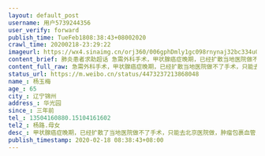 ```yaml
---
layout: default_post
username: 用户5739244356
user_verify: forward
publish_time: TueFeb1808:38:43+08002020
crawl_time: 20200218-23:29:22
imageurl: https://wx4.sinaimg.cn/orj360/006gphDmly1gc098rnynaj32bc334u0y.jpg,https://wx4.sinaimg.cn/orj360/006gphDmly1gc092fb406j30u0140jth.jpg,https://wx2.sinaimg.cn/orj360/006gphDmly1gc092frqpdj30u0140dh9.jpg,https://wx2.sinaimg.cn/orj360/006gphDmly1gc092krzntj32bc334x6q.jpg,https://wx1.sinaimg.cn/orj360/006gphDmly1gc092qylg6j32bc3344qr.jpg,https://wx4.sinaimg.cn/orj360/006gphDmly1gc092w1n4aj32bc3344qr.jpg
content_brief: 肺炎患者求助超话 急需外科手术，甲状腺癌症晚期，已经扩散当地医院做不了手术，只能去省级医院做，1月2号发现至今没有手术上，家属害怕继续扩散没有手术机会，【姓名】杨玉梅【年龄】65【所在城市】辽宁锦州【所在小区、社区】华光园【患病时间】三年前【联系方式】13504160880.  151041616 ...全文
content_full_raw: 急需外科手术，甲状腺癌症晚期，已经扩散当地医院做不了手术，只能去省级医院做，1月2号发现至今没有手术上，家属害怕继续扩散没有手术机会，<br/>【姓名】杨玉梅<br/>【年龄】65<br/>【所在城市】辽宁锦州<br/>【所在小区、社区】华光园<br/>【患病时间】三年前<br/>【联系方式】13504160880.15104161602<br/>【其他紧急联系人】杨路.母女<br/>【病情描述】甲状腺癌症晚期，已经扩散了当地医院做不了手术，只能去北京医院做，肿瘤包裹血管，1月2号发现至今没有手术上，家属害怕继续扩散没有手术机会，家属天天打114挂号，可是专家号已经不发放了，在这么等下去相当于在家等死一样，希望有关人士能够受理，在此感谢了。。。<adata-url="http://t.cn/z8yEv1u"href="http://weibo.com/p/100101B2094657D16AA7FB459B"data-hide=""><spanclass='url-icon'><imgstyle='width:1rem;height:1rem'src='https://h5.sinaimg.cn/upload/2015/09/25/3/timeline_card_small_location_default.png'></span><spanclass="surl-text">锦州·华光园</span></a>
status_url: https://m.weibo.cn/status/4473237213868048
name_: 杨玉梅
age_: 65
city_: 辽宁锦州
address_: 华光园
since_: 三年前
tel_: 13504160880.15104161602
tel2_: 杨路.母女
desc_: 甲状腺癌症晚期，已经扩散了当地医院做不了手术，只能去北京医院做，肿瘤包裹血管，1月2号发现至今没有手术上，家属害怕继续扩散没有手术机会，家属天天打114挂号，可是专家号已经不发放了，在这么等下去相当于在家等死一样，希望有关人士能够受理，在此感谢了。。。<adata-url="http//t.cn/z8yEv1u"href="http//weibo.com/p/100101B2094657D16AA7FB459B"data-hide=""><spanclass='url-icon'><imgstyle='width1rem;height1rem'src='https//h5.sinaimg.cn/upload/2015/09/25/3/timeline_card_small_location_default.png'></span><spanclass="surl-text">锦州·华光园</span></a>
publish_timestamp: 2020-02-18 08:38:43+08:00
---
```


